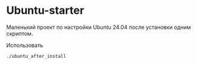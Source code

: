 # Ubuntu-starter

Маленький проект по настройки Ubuntu 24.04 после установки одним скриптом.

Использовать

```bash
./ubuntu_after_install
```

